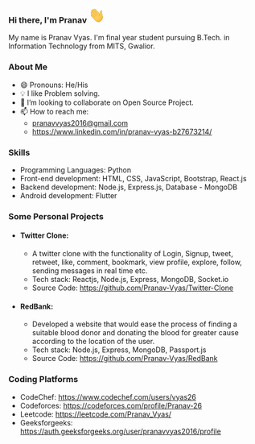<!-- ### Hi there, I'm Pranav 👋 -->
### Hi there, I'm Pranav <img alt="👋" src="https://raw.githubusercontent.com/ABSphreak/ABSphreak/master/gifs/Hi.gif" width="32" height="32"/>


My name is Pranav Vyas. I'm final year student pursuing B.Tech. in Information Technology from MITS, Gwalior.

### About Me
- 😄 Pronouns: He/His
- 💡 I like Problem solving.
- 👯 I’m looking to collaborate on Open Source Project.
- 📫 How to reach me:
  - pranavvyas2016@gmail.com
  - https://www.linkedin.com/in/pranav-vyas-b27673214/
<!-- - 🌱 I’m currently learning ... -->
<!-- - 🤔 I’m looking for help with ... -->
<!-- - 💬 Ask me about ... --> 

<!-- - ⚡ Fun fact: ... -->

### Skills
- Programming Languages: Python
- Front-end development: HTML, CSS, JavaScript, Bootstrap, React.js
- Backend development: Node.js, Express.js, Database - MongoDB
- Android development: Flutter

### Some Personal Projects
- #### Twitter Clone:
  - A twitter clone with the functionality of Login, Signup, tweet, retweet, like, comment, bookmark, view profile, explore, follow, sending messages in real time etc.
  - Tech stack: Reactjs, Node.js, Express, MongoDB, Socket.io
  - Source Code: https://github.com/Pranav-Vyas/Twitter-Clone
- #### RedBank:
  - Developed a website that would ease the process of finding a suitable blood donor and donating the blood for greater cause according to the location of the user.
  - Tech stack: Node.js, Express, MongoDB, Passport.js
  - Source Code: https://github.com/Pranav-Vyas/RedBank



### Coding Platforms
- CodeChef: https://www.codechef.com/users/vyas26
- Codeforces: https://codeforces.com/profile/Pranav-26
- Leetcode: https://leetcode.com/Pranav_Vyas/
- Geeksforgeeks: https://auth.geeksforgeeks.org/user/pranavvyas2016/profile
